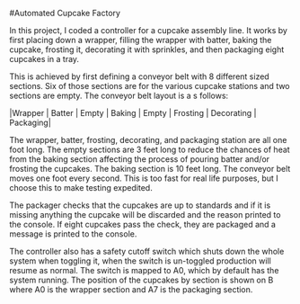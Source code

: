 #Automated Cupcake Factory

In this project, I coded a controller for a cupcake assembly line. It works by first placing down a wrapper, filling the wrapper with batter, baking the cupcake, frosting it, decorating it with sprinkles, and then packaging eight cupcakes in a tray.  

This is achieved by first defining a conveyor belt with 8 different sized sections. Six of those sections are for the various cupcake stations and two sections are empty. The conveyor belt layout is a s follows:

|Wrapper | Batter | Empty | Baking | Empty | Frosting | Decorating | Packaging|

The wrapper, batter, frosting, decorating, and packaging station are all one foot long. The empty sections are 3 feet long to reduce the chances of heat from the baking section affecting the process of pouring batter and/or frosting the cupcakes. The baking section is 10 feet long. The conveyor belt moves one foot every second. This is too fast for real life purposes, but I choose this to make testing expedited. 

The packager checks that the cupcakes are up to standards and if it is missing anything the cupcake will be discarded and the reason printed to the console. If eight cupcakes pass the check, they are packaged and a message is printed to the console.

The controller also has a safety cutoff switch which shuts down the whole system when toggling it, when the switch is un-toggled production will resume as normal. The switch is mapped to A0, which by default has the system running. The position of the cupcakes by section is shown on B where A0 is the wrapper section and A7 is the packaging section.

